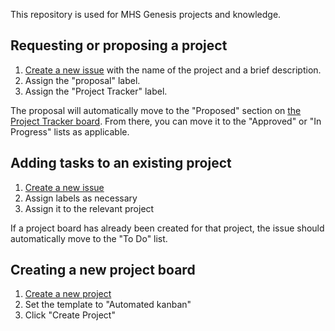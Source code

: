 This repository is used for MHS Genesis projects and knowledge.

## Requesting or proposing a project
1. [Create a new issue](https://github.com/DavidAlt/MHSG/issues/new) with the name of the project and a brief description.
1. Assign the "proposal" label.
1. Assign the "Project Tracker" label.

The proposal will automatically move to the "Proposed" section on [the Project Tracker board](https://github.com/DavidAlt/MHSG/projects/5). From there, you can move it to the "Approved" or "In Progress" lists as applicable.

## Adding tasks to an existing project
1. [Create a new issue](https://github.com/DavidAlt/MHSG/issues/new)
1. Assign labels as necessary
1. Assign it to the relevant project

If a project board has already been created for that project, the issue should automatically move to the "To Do" list.

## Creating a new project board
1. [Create a new project](https://github.com/DavidAlt/MHSG/projects/new)
1. Set the template to "Automated kanban"
1. Click "Create Project"
